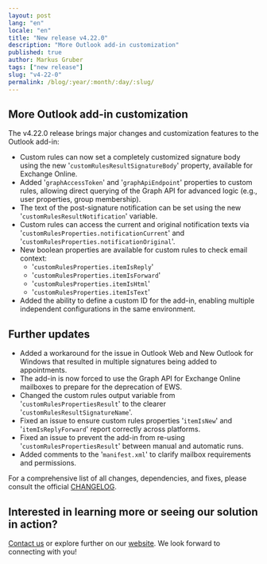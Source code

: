 ```yaml
---
layout: post
lang: "en"
locale: "en"
title: "New release v4.22.0"
description: "More Outlook add-in customization"
published: true
author: Markus Gruber
tags: ["new release"]
slug: "v4-22-0"
permalink: /blog/:year/:month/:day/:slug/
---
```

## More Outlook add-in customization
The v4.22.0 release brings major changes and customization features to the Outlook add-in:
- Custom rules can now set a completely customized signature body using the new '`customRulesResultSignatureBody`' property, available for Exchange Online.
- Added '`graphAccessToken`' and '`graphApiEndpoint`' properties to custom rules, allowing direct querying of the Graph API for advanced logic (e.g., user properties, group membership).
- The text of the post-signature notification can be set using the new '`customRulesResultNotification`' variable.
- Custom rules can access the current and original notification texts via '`customRulesProperties.notificationCurrent`' and '`customRulesProperties.notificationOriginal`'.
- New boolean properties are available for custom rules to check email context:
  - '`customRulesProperties.itemIsReply`'
  - '`customRulesProperties.itemIsForward`'
  - '`customRulesProperties.itemIsHtml`'
  - '`customRulesProperties.itemIsText`'
- Added the ability to define a custom ID for the add-in, enabling multiple independent configurations in the same environment.

## Further updates
- Added a workaround for the issue in Outlook Web and New Outlook for Windows that resulted in multiple signatures being added to appointments.
- The add-in is now forced to use the Graph API for Exchange Online mailboxes to prepare for the deprecation of EWS.
- Changed the custom rules output variable from '`customRulesPropertiesResult`' to the clearer '`customRulesResultSignatureName`'.
- Fixed an issue to ensure custom rules properties '`itemIsNew`' and '`itemIsReplyForward`' report correctly across platforms.
- Fixed an issue to prevent the add-in from re-using '`customRulesPropertiesResult`' between manual and automatic runs.
- Added comments to the '`manifest.xml`' to clarify mailbox requirements and permissions.

For a comprehensive list of all changes, dependencies, and fixes, please consult the official [CHANGELOG](https://github.com/Set-OutlookSignatures/Set-OutlookSignatures/blob/main/docs/CHANGELOG.md).

## Interested in learning more or seeing our solution in action?
[Contact us](/contact/) or explore further on our [website](/). We look forward to connecting with you!